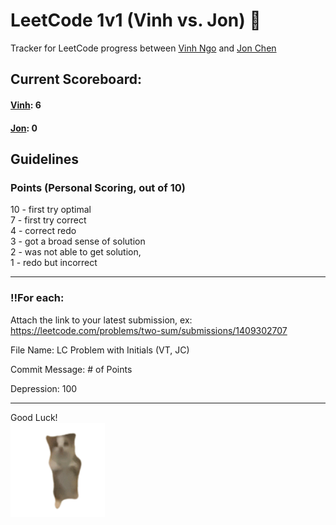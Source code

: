 # LeetCode 1v1 (Vinh vs. Jon) 🤺
Tracker for LeetCode progress between [Vinh Ngo](https://github.com/vinhngo380) and [Jon Chen](https://github.com/thisisjonchen)

## Current Scoreboard:
#### [Vinh](): 6                              </br>
#### [Jon](https://leetcode.com/u/ZeBosse/): 0

## Guidelines
### Points (Personal Scoring, out of 10)
10 - first try optimal <br>
7 - first try correct <br>
4 - correct redo <br>
3 - got a broad sense of solution <br>
2 - was not able to get solution, <br>
1 - redo but incorrect <br>

<hr/>

### ‼️For each:

Attach the link to your latest submission,
ex: https://leetcode.com/problems/two-sum/submissions/1409302707 <br/>

File Name: LC Problem with Initials (VT, JC) <br/>

Commit Message: # of Points <br/>

Depression: 100 <br/>
 
<hr/>

Good Luck!\
<img src="/misc/cat.gif" width="30%" height="30%"/>
